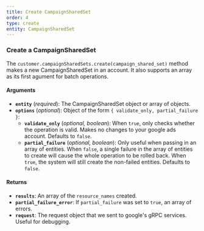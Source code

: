```yaml
---
title: Create CampaignSharedSet
order: 4
type: create
entity: CampaignSharedSet
---
```


### Create a CampaignSharedSet

The `customer.campaignSharedSets.create(campaign_shared_set)` method makes a new CampaignSharedSet in an account. It also supports an array as its first agument for batch operations.

#### Arguments

- **`entity`** (_required_): The CampaignSharedSet object or array of objects.
- **`options`** (_optional_): Object of the form `{ validate_only, partial_failure }`:
  - **`validate_only`** (_optional, boolean_): When `true`, only checks whether the operation is valid. Makes no changes to your google ads account. Defaults to `false`.
  - **`partial_failure`** (_optional, boolean_): Only useful when passing in an array of entities. When `false`, a single failure in the array of entities to create will cause the whole operation to be rolled back. When `true`, the system will still create the non-failed entities. Defaults to `false`.

#### Returns

- **`results`**: An array of the `resource_names` created.
- **`partial_failure_error`**: If `partial_failure` was set to `true`, an array of errors.
- **`request`**: The request object that we sent to google's gRPC services. Useful for debugging.
